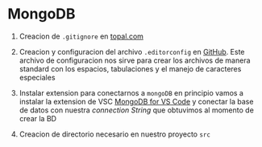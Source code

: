 <base target="_blank">

# MongoDB

1. Creacion de `.gitignore` en [topal.com](https://www.toptal.com/developers/gitignore)

2. Creacion y configuracion del archivo `.editorconfig` en [GitHub](https://gist.github.com/nicobytes/fbd8c63977217855ba8afd3e240651c9#docker-compose). Este archivo de configuracion nos sirve para crear los archivos de manera standard con los espacios, tabulaciones y el manejo de caracteres especiales

3. Instalar extension para conectarnos a `mongoDB` en principio vamos a instalar la extension de VSC [MongoDB for VS Code](https://marketplace.visualstudio.com/items?itemName=mongodb.mongodb-vscode) y conectar la base de datos con nuestra _connection String_ que obtuvimos al momento de crear la BD

4. Creacion de directorio necesario en nuestro proyecto `src`





